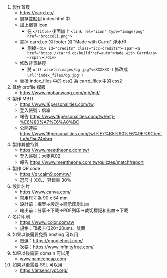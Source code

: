 1. 製作首頁
	- https://carrd.co/
	- 儲存並貼到 index.html 中
	- 加上網頁 icon
		- 在 `</title>` 後面加上 `<link rel="icon" type="image/png" href="broccoli.png">`
	- 拿掉 carrd.co 的 footer 的 "Made with Carrd" 浮水印
		- 刪掉 `<div id="credits" class="icc-credits"><span><a href="https://carrd.co/build?ref=auto">Made with Carrd</a></span></div>`
	- 修改背景路徑
		- 將 `url('assets/images/bg.jpg?v=XXXXXX')` 修改成 `url('index_files/bg.jpg')`
	- 替換 index_files 中的 css2 為 carrd_files 中的 css2
1. 其他 profile 模版
	- https://www.mobanwang.com/mb/ind/
1. 製作 MBTI
	- https://www.16personalities.com/tw 
	- 登入帳號：信箱
	- 報告 https://www.16personalities.com/tw/entj-%E6%80%A7%E6%A0%BC
	- 公開連結 https://www.16personalities.com/tw/%E7%B5%90%E6%9E%9C/entj-a/x/1su74nhrq
1. 製作其他特質
	- https://www.meettheone.com.tw/
	- 登入帳號：大麥克02
	- 報告 https://www.meettheone.com.tw/quizzes/match/report
1. 製作 QR code
	- https://qr.calm9.com/tw/ 
	- 選尺寸 XXL、容錯率 30%
1. 設計名片
	- https://www.canva.com/
	- 常用尺寸為 90 x 54 mm
	- 設計前：檔案->設定->顯示印刷出血
	- 輸出前：分享->下載->PDF列印->裁切標記和出血->下載
1. 名片印刷
	- https://www.jcolor.com.tw 
	- 規格：頂級卡(320±20um)、雙面
1. 如果以後需要免費 hosting 可以用
	- 首選：https://googiehost.com/
	- 次要：https://www.infinityfree.com/
1. 如果以後需要 domain 可以用
	- www.namecheap.com
1. 如果以後需要 SSL 可以用
	- https://letsencrypt.org/